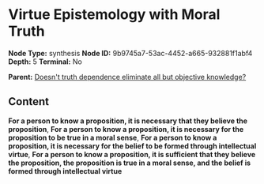 # Virtue Epistemology with Moral Truth

**Node Type:** synthesis
**Node ID:** 9b9745a7-53ac-4452-a665-932881f1abf4
**Depth:** 5
**Terminal:** No

**Parent:** [Doesn't truth dependence eliminate all but objective knowledge?](doesnt-truth-dependence-eliminate-all-but-objective-knowledge-antithesis-f7525383-1e84-4bed-a85b-b21d9c023294.md)

## Content

**For a person to know a proposition, it is necessary that they believe the proposition**, **For a person to know a proposition, it is necessary for the proposition to be true in a moral sense**, **For a person to know a proposition, it is necessary for the belief to be formed through intellectual virtue**, **For a person to know a proposition, it is sufficient that they believe the proposition, the proposition is true in a moral sense, and the belief is formed through intellectual virtue**
